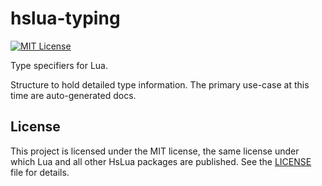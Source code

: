 hslua-typing
==============

[![MIT License]](./LICENSE)

Type specifiers for Lua.

Structure to hold detailed type information. The primary use-case
at this time are auto-generated docs.


License
-------

This project is licensed under the MIT license, the same license
under which Lua and all other HsLua packages are published. See the
[LICENSE](./LICENSE) file for details.

[MIT License]: https://img.shields.io/github/license/hslua/hslua-aeson.svg?style=flat-square
